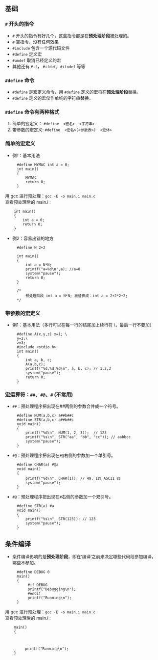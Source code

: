## 基础

### `#` 开头的指令
* `#` 开头的指令有好几个，这些指令都是在**预处理阶段**被处理的。
* `#` 空指令，没有任何效果
* `#include` 包含一个源代码文件
* `#define`  定义宏
* `#undef`   取消已经定义的宏
* 其他还有  `#if`， `#ifdef`，`#ifndef` 等等    

### `#define` 命令
* `#define` 是宏定义命令，用 `#define` 定义的宏将在**预处理阶段**替换。
* `#define` 定义的宏仅作单纯的字符串替换。

### `#define` 命令有两种格式
1. 简单的宏定义： `#define  <宏名>  <字符串>`
2. 带参数的宏定义: `#define  <宏名>(<参数表>)  <宏体>`

### 简单的宏定义
* 例1：基本用法

		#define MYMAC int a = 0;
		int main()
		{
		    MYMAC
		    return 0;
		}
用 gcc 进行预处理：`gcc -E -o main.i main.c`  
查看预处理后的 main.i :

		int main()
		{
		    int a = 0;
		    return 0;
		}


* 例2：容易出错的地方

		#define N 2+2 

		int main()
		{
			int a = N*N;
			printf("a=%d\n",a); //a=8
			system("pause");
			return 0;
		}

		/*
			预处理阶段 int a = N*N; 被替换成：int a = 2+2*2+2; 
		*/

### 带参数的宏定义
* 例1：基本用法（多行可以在每一行的结尾加上续行符 \，最后一行不要加）

		#define A(x,y,z) x=1; \
		y=2;\
		z=3;
		#include <stdio.h> 
		int main()
		{
			int a, b, c;
			A(a,b,c);
			printf("%d,%d,%d\n", a, b, c); // 1,2,3
			system("pause");
			return 0;
		}

### 宏运算符：`##`、`#@`、`#` (不常用)
* `##`：预处理程序把出现在##两侧的参数合并成一个符号。

		#define NUM(a,b,c) a##b##c
		#define STR(a,b,c) a##b##c
		void main()
		{
			printf("%d\n", NUM(1, 2, 3));  // 123
			printf("%s\n", STR("aa", "bb", "cc")); // aabbcc
			system("pause");
		}
* `#@`：预处理程序把出现在`#@`右侧的参数加一个单引号。

		#define CHAR(a) #@a
		void main()
		{
			printf("%d\n", CHAR(1)); // 49, 1的 ASCII 码
			system("pause");
		}
* `#@`：预处理程序把出现在`#`右侧的参数加一个双引号。

		#define STR(a) #a
		void main()
		{
			printf("%s\n", STR(123)); // 123
			system("pause");
		}

## 条件编译
* 条件编译影响的是**预处理阶段**，即在‘编译’之前来决定哪些代码段参加编译，哪些不参加。

		#define DEBUG 0
		main()
		{
		     #if DEBUG
		     printf("Debugging\n");
		     #endif
		     printf("Running\n");
		}
用 gcc 进行预处理：`gcc -E -o main.i main.c`  
查看预处理后的 main.i :

		main()
		{
		
		
		
		     printf("Running\n");
		}